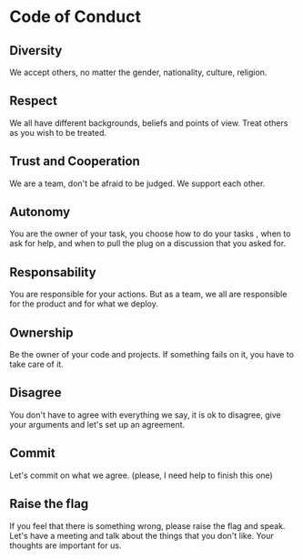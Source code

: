 # Code of Conduct

## Diversity
We accept others, no matter the gender, nationality, culture, religion.

## Respect
We all have different backgrounds, beliefs and points of view.
Treat others as you wish to be treated.

## Trust and Cooperation
We are a team, don't be afraid to be judged. We support each other.

## Autonomy
You are the owner of your task, you choose how to do your tasks , when to ask for help, and when to pull the plug on a discussion that you asked for.

## Responsability
You are responsible for your actions. But as a team, we all are responsible for the product and for what we deploy.

## Ownership
Be the owner of your code and projects.  If something fails on it, you have to take care of it.

## Disagree
You don't have to agree with everything we say, it is ok to disagree, give your arguments and let's set up an agreement.

## Commit
Let's commit on what we agree. (please, I need help to finish this one)

## Raise the flag
If you feel that there is something wrong, please raise the flag and speak. Let's have a meeting and talk about the things that you don't like. Your thoughts are important for us.
